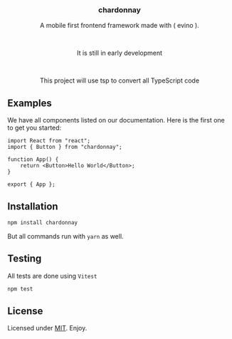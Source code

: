 <p align="center">
  <h3 align="center">chardonnay</h3>

  <p align="center">
    A mobile first frontend framework made with ( evino ).
</p>

<br>

<p align="center">It is still in early development</p>

<br/>
<p align="center">This project will use tsp to convert all TypeScript code</p>

## Examples

We have all components listed on our documentation. Here is the first one to get you started:

```tsx
import React from "react";
import { Button } from "chardonnay";

function App() {
    return <Button>Hello World</Button>;
}

export { App };

```

## Installation

```bash
npm install chardonnay
```

But all commands run with `yarn` as well.

## Testing

All tests are done using `Vitest`

```bash
npm test
```

## License

Licensed under [MIT](LICENSE). Enjoy.
